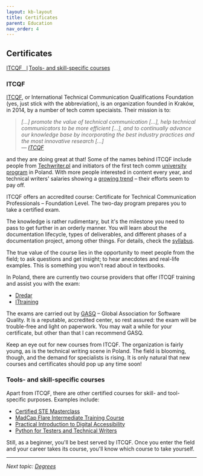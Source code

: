```yaml
---
layout: kb-layout
title: Certificates
parent: Education
nav_order: 4
---
```


## Certificates

[ITCQF⎹](#itcqf) [Tools- and skill-specific courses](#tools--and-skill-specific-courses)

### ITCQF

[ITCQF](https://itcqf.org/), or International Technical Communication Qualifications Foundation (yes, just stick with the abbreviation), is an organization founded in Kraków, in 2014, by a number of tech comm speciaists. Their mission is to:  

> *[...] promote the value of technical communication [...], help technical communicators to be more efficient [...], and to continually advance our knowledge base by incorporating the best industry practices and the most innovative research [...]*  
> — *[ITCQF](https://itcqf.org/about/)*  

and they are doing great at that! Some of the names behind ITCQF include people from [Techwriter.pl](http://techwriter.pl/) and initiators of the first tech comm [university program](../5-degrees/index.md/#technical-communication-at-university) in Poland. With more people interested in content every year, and technical writers' salaries showing a [growing trend](http://techwriter.pl/wyniki-badania-plac-w-komunikacji-technicznej-2021/) – their efforts seem to pay off.  

ITCQF offers an accredited course: Certificate for Technical Communication Professionals – Foundation Level. The two-day program prepares you to take a certified exam.  

The knowledge is rather rudimentary, but it's the milestone you need to pass to get further in an orderly manner. You will learn about the documentation lifecycle, types of deliverables, and different phases of a documentation project, among other things. For details, check the [syllabus](https://itcqf.org/wp-content/uploads/2020/06/ITCQF_Syllabus_v2_0Jun2020.pdf).  

The true value of the course lies in the opportunity to meet people from the field; to ask questions and get insight; to hear anecdotes and real-life examples. This is something you won't read about in textbooks.  

In Poland, there are currently two course providers that offer ITCQF training and assist you with the exam:  

* [Dredar](https://dredar.com/services/training/itcqf-foundation)
* [ITtraining](http://edu.ittraining.pl/szkolenie/ITCQF_Poziom_Podstawowy)

The exams are carried out by [GASQ](https://www.gasq.org/en/certification/itcqf.html) – Global Association for Software Quality. It is a reputable, accredited center, so rest assured: the exam will be trouble-free and light on paperwork. You may wait a while for your certificate, but other than that I can recommend GASQ.  

Keep an eye out for new courses from ITCQF. The organization is fairly young, as is the technical writing scene in Poland. The field is blooming, though, and the demand for specialists is rising. It is only natural that new courses and certificates should pop up any time soon!  

### Tools- and skill-specific courses

Apart from ITCQF, there are other certified courses for skill- and tool-specific purposes. Examples include:

* [Certified STE Masterclass](https://www.shufrans-techdocs.com/event/europe-online-certified-ste-masterclass/)  
* [MadCap Flare Intermediate Training Course](https://www.madcapsoftware.com/services/paid-training/flare-intermediate-training/#content)
* [Practical Introduction to Digital Accessibility](https://dredar.com/services/trainings-and-workshops/practical-introduction-to-digital-accessibility)
* [Python for Testers and Technical Writers](https://dredar.com/services/trainings-and-workshops/python-for-testers-and-technical-writers)

Still, as a beginner, you'll be best served by ITCQF. Once you enter the field and your career takes its course, you'll know which course to take yourself.  

---

*Next topic: [Degrees](../5-degrees/)*